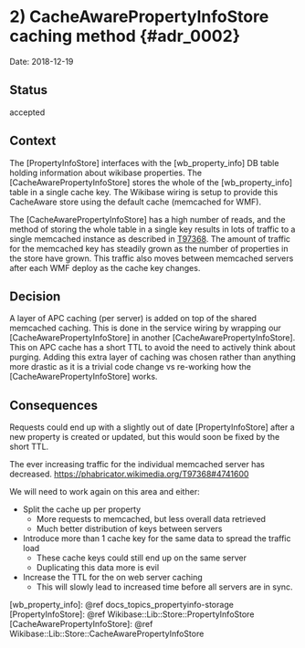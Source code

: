 # 2) CacheAwarePropertyInfoStore caching method  {#adr_0002}

Date: 2018-12-19

## Status

accepted

## Context

The [PropertyInfoStore] interfaces with the [wb_property_info] DB table holding information about wikibase properties.
The [CacheAwarePropertyInfoStore] stores the whole of the [wb_property_info]  table in a single cache key.
The Wikibase wiring is setup to provide this CacheAware store using the default cache (memcached for WMF).

The [CacheAwarePropertyInfoStore] has a high number of reads, and the method of storing the whole table in a single key
results in lots of traffic to a single memcached instance as described in [T97368].
The amount of traffic for the memcached key has steadily grown as the number of properties in the store have grown.
This traffic also moves between memcached servers after each WMF deploy as the cache key changes.

## Decision

A layer of APC caching (per server) is added on top of the shared memcached caching.
This is done in the service wiring by wrapping our [CacheAwarePropertyInfoStore] in another [CacheAwarePropertyInfoStore].
This on APC cache has a short TTL to avoid the need to actively think about purging.
Adding this extra layer of caching was chosen rather than anything more drastic as it is a trivial code change vs re-working how the [CacheAwarePropertyInfoStore] works.

## Consequences

Requests could end up with a slightly out of date [PropertyInfoStore] after a new property is created or updated, but
this would soon be fixed by the short TTL.

The ever increasing traffic for the individual memcached server has decreased.
https://phabricator.wikimedia.org/T97368#4741600

We will need to work again on this area and either:
 - Split the cache up per property
   - More requests to memcached, but less overall data retrieved
   - Much better distribution of keys between servers
 - Introduce more than 1 cache key for the same data to spread the traffic load
   - These cache keys could still end up on the same server
   - Duplicating this data more is evil
 - Increase the TTL for the on web server caching
   - This will slowly lead to increased time before all servers are in sync.

[T97368]: https://phabricator.wikimedia.org/T97368
[wb_property_info]: @ref docs_topics_propertyinfo-storage
[PropertyInfoStore]: @ref Wikibase::Lib::Store::PropertyInfoStore
[CacheAwarePropertyInfoStore]: @ref Wikibase::Lib::Store::CacheAwarePropertyInfoStore
